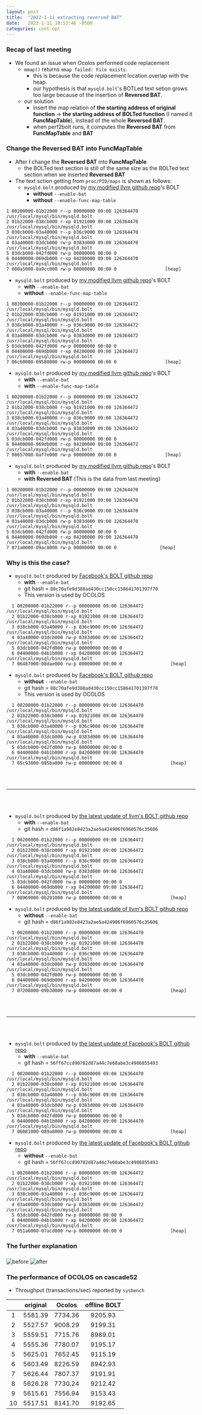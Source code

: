 ```yaml
---
layout: post
title:  "2022-1-11 extracting reversed BAT"
date:   2023-1-11 10:53:46 -0500
categories: cont-opt 
---
```

### Recap of last meeting
- We found an issue when Ocolos performed code replacement
  + `mmap()` returns `mmap failed: File exists`.
    * this is because the code replacement location overlap with the heap.
    * our hypothesis is that `mysqld.bolt`'s BOTLed text setion grows too large because of the insertion of <strong>Reversed BAT</strong>.
  + our solution
    * insert the map relation of <strong>the starting address of original function</strong> -> <strong>the starting address of BOLTed function</strong> (I named it <strong>FuncMapTable</strong>), instead of the whole <strong>Reversed BAT</strong>.
    * when perf2bolt runs, it computes the <strong>Reversed BAT</strong> from <strong>FuncMapTable</strong> and <strong>BAT</strong>

### Change the Reversed BAT into FuncMapTable
- After I change the <strong>Reversed BAT</strong> into <strong>FuncMapTable</strong>
  + the BOLTed text section is still of the same size as the BOLTed text section when we inserted <strong> Reversed BAT</strong>
- The text sction getting from `proc/PID/maps` is shown as follows:
  + `mysqld.bolt` produced by [my modified llvm github repo](https://github.com/zyuxuan0115/llvm-project)'s BOLT
    * <strong>without</strong> `--enable-bat` 
    * <strong>without</strong> `--enable-func-map-table`
```
1 00200000-01b22000 r--p 00000000 09:00 126364470          /usr/local/mysql/bin/mysqld.bolt
2 01b22000-038cb000 r-xp 01921000 09:00 126364470          /usr/local/mysql/bin/mysqld.bolt
3 038cb000-03a40000 r--p 036c9000 09:00 126364470          /usr/local/mysql/bin/mysqld.bolt
4 03a40000-03dcb000 rw-p 0383d000 09:00 126364470          /usr/local/mysql/bin/mysqld.bolt
5 03dcb000-042fd000 rw-p 00000000 00:00 0
6 04400000-069db000 r-xp 04200000 09:00 126364470          /usr/local/mysql/bin/mysqld.bolt
7 080a5000-0a9cc000 rw-p 00000000 00:00 0                  [heap]
```
  + `mysqld.bolt` produced by [my modified llvm github repo](https://github.com/zyuxuan0115/llvm-project)'s BOLT  
    * <strong>with</strong> `--enable-bat` 
    * <strong>without</strong> `--enable-func-map-table`
```
1 00200000-01b22000 r--p 00000000 09:00 126364472          /usr/local/mysql/bin/mysqld.bolt
2 01b22000-038cb000 r-xp 01921000 09:00 126364472          /usr/local/mysql/bin/mysqld.bolt
3 038cb000-03a40000 r--p 036c9000 09:00 126364472          /usr/local/mysql/bin/mysqld.bolt
4 03a40000-03dcb000 rw-p 0383d000 09:00 126364472          /usr/local/mysql/bin/mysqld.bolt
5 03dcb000-042fd000 rw-p 00000000 00:00 0
6 04400000-069db000 r-xp 04200000 09:00 126364472          /usr/local/mysql/bin/mysqld.bolt
7 06c60000-09588000 rw-p 00000000 00:00 0                  [heap]
``` 
  + `mysqld.bolt` produced by [my modified llvm github repo](https://github.com/zyuxuan0115/llvm-project)'s BOLT  
    * <strong>with</strong> `--enable-bat` 
    * <strong>with</strong> `--enable-func-map-table`
```
1 00200000-01b22000 r--p 00000000 09:00 126364472          /usr/local/mysql/bin/mysqld.bolt
2 01b22000-038cb000 r-xp 01921000 09:00 126364472          /usr/local/mysql/bin/mysqld.bolt
3 038cb000-03a40000 r--p 036c9000 09:00 126364472          /usr/local/mysql/bin/mysqld.bolt
4 03a40000-03dcb000 rw-p 0383d000 09:00 126364472          /usr/local/mysql/bin/mysqld.bolt
5 03dcb000-042fd000 rw-p 00000000 00:00 0
6 04400000-069db000 r-xp 04200000 09:00 126364472          /usr/local/mysql/bin/mysqld.bolt
7 08657000-0af7e000 rw-p 00000000 00:00 0                  [heap]
```
  + `mysqld.bolt` produced by [my modified llvm github repo](https://github.com/zyuxuan0115/llvm-project)'s BOLT  
    * <strong>with</strong> `--enable-bat` 
    * <strong>with Reversed BAT</strong> (This is the data from last meeting) 
```
1 00200000-01b22000 r--p 00000000 09:00 126364470        /usr/local/mysql/bin/mysqld.bolt
2 01b22000-038cb000 r-xp 01921000 09:00 126364470        /usr/local/mysql/bin/mysqld.bolt
3 038cb000-03a40000 r--p 036c9000 09:00 126364470        /usr/local/mysql/bin/mysqld.bolt
4 03a40000-03dcb000 rw-p 0383d000 09:00 126364470        /usr/local/mysql/bin/mysqld.bolt
5 03dcb000-042fd000 rw-p 00000000 00:00 0
6 04400000-069db000 r-xp 04200000 09:00 126364470        /usr/local/mysql/bin/mysqld.bolt
7 071a0000-09ac8000 rw-p 00000000 00:00 0                [heap]
```

### Why is this the case?
- `mysqld.bolt` produced by [Facebook's BOLT github repo](https://github.com/facebookincubator/BOLT) 
  + <strong>with</strong> `--enable-bat` 
  + git hash = `88c70afe9d388ad430cc150cc158641701397f70` 
  + This version is used by OCOLOS
```
  1 00200000-01b22000 r--p 00000000 09:00 126364472          /usr/local/mysql/bin/mysqld.bolt
  2 01b22000-038cb000 r-xp 01921000 09:00 126364472          /usr/local/mysql/bin/mysqld.bolt
  3 038cb000-03a40000 r--p 036c9000 09:00 126364472          /usr/local/mysql/bin/mysqld.bolt
  4 03a40000-03dcb000 rw-p 0383d000 09:00 126364472          /usr/local/mysql/bin/mysqld.bolt
  5 03dcb000-042fd000 rw-p 00000000 00:00 0
  6 04400000-04b1b000 r-xp 04200000 09:00 126364472          /usr/local/mysql/bin/mysqld.bolt
  7 06487000-08dae000 rw-p 00000000 00:00 0                  [heap]
```
- `mysqld.bolt` produced by [Facebook's BOLT github repo](https://github.com/facebookincubator/BOLT) 
  + <strong>without</strong> `--enable-bat` 
  + git hash = `88c70afe9d388ad430cc150cc158641701397f70` 
  + This version is used by OCOLOS
```
  1 00200000-01b22000 r--p 00000000 09:00 126364470          /usr/local/mysql/bin/mysqld.bolt
  2 01b22000-038cb000 r-xp 01921000 09:00 126364470          /usr/local/mysql/bin/mysqld.bolt
  3 038cb000-03a40000 r--p 036c9000 09:00 126364470          /usr/local/mysql/bin/mysqld.bolt
  4 03a40000-03dcb000 rw-p 0383d000 09:00 126364470          /usr/local/mysql/bin/mysqld.bolt
  5 03dcb000-042fd000 rw-p 00000000 00:00 0
  6 04400000-04b1b000 r-xp 04200000 09:00 126364470          /usr/local/mysql/bin/mysqld.bolt
  7 05c93000-085ba000 rw-p 00000000 00:00 0                  [heap]
```
<br/><br/>

***

<br/><br/>
- `mysqld.bolt` produced by [the latest update of llvm's BOLT github repo](https://github.com/llvm/llvm-project)  
  + <strong>with</strong> `--enable-bat` 
  + git hash = `d86f1a982e8423a2ae5a424906f6960576c35606`
```
  1 00200000-01b22000 r--p 00000000 09:00 126364472          /usr/local/mysql/bin/mysqld.bolt
  2 01b22000-038cb000 r-xp 01921000 09:00 126364472          /usr/local/mysql/bin/mysqld.bolt
  3 038cb000-03a40000 r--p 036c9000 09:00 126364472          /usr/local/mysql/bin/mysqld.bolt
  4 03a40000-03dcb000 rw-p 0383d000 09:00 126364472          /usr/local/mysql/bin/mysqld.bolt
  5 03dcb000-042fd000 rw-p 00000000 00:00 0
  6 04400000-069db000 r-xp 04200000 09:00 126364472          /usr/local/mysql/bin/mysqld.bolt
  7 08969000-0b291000 rw-p 00000000 00:00 0                  [heap]
```
- `mysqld.bolt` produced by [the latest update of llvm's BOLT github repo](https://github.com/llvm/llvm-project)
  + <strong>without</strong> `--enable-bat` 
  + git hash = `d86f1a982e8423a2ae5a424906f6960576c35606`
```
  1 00200000-01b22000 r--p 00000000 09:00 126364470          /usr/local/mysql/bin/mysqld.bolt
  2 01b22000-038cb000 r-xp 01921000 09:00 126364470          /usr/local/mysql/bin/mysqld.bolt
  3 038cb000-03a40000 r--p 036c9000 09:00 126364470          /usr/local/mysql/bin/mysqld.bolt
  4 03a40000-03dcb000 rw-p 0383d000 09:00 126364470          /usr/local/mysql/bin/mysqld.bolt
  5 03dcb000-042fd000 rw-p 00000000 00:00 0
  6 04400000-069db000 r-xp 04200000 09:00 126364470          /usr/local/mysql/bin/mysqld.bolt
  7 07208000-09b30000 rw-p 00000000 00:00 0                  [heap]
```
<br/><br/>

***

<br/><br/>
- `mysqld.bolt` produced by [the latest update of Facebook's BOLT github repo](https://github.com/facebookincubator/BOLT) 
  + <strong>with</strong> `--enable-bat` 
  + git hash = `56ff67ccd90702d87a44c7e60abe3c4986855493`
```
  1 00200000-01b22000 r--p 00000000 09:00 126364470          /usr/local/mysql/bin/mysqld.bolt
  2 01b22000-038cb000 r-xp 01921000 09:00 126364470          /usr/local/mysql/bin/mysqld.bolt
  3 038cb000-03a40000 r--p 036c9000 09:00 126364470          /usr/local/mysql/bin/mysqld.bolt
  4 03a40000-03dcb000 rw-p 0383d000 09:00 126364470          /usr/local/mysql/bin/mysqld.bolt
  5 03dcb000-042fd000 rw-p 00000000 00:00 0
  6 04400000-04b1b000 r-xp 04200000 09:00 126364470          /usr/local/mysql/bin/mysqld.bolt
  7 06081000-089a8000 rw-p 00000000 00:00 0                  [heap]
```
- `mysqld.bolt` produced by [the latest update of Facebook's BOLT github repo](https://github.com/facebookincubator/BOLT) 
  + <strong>without</strong> `--enable-bat` 
  + git hash = `56ff67ccd90702d87a44c7e60abe3c4986855493`
```
  1 00200000-01b22000 r--p 00000000 09:00 126364472          /usr/local/mysql/bin/mysqld.bolt
  2 01b22000-038cb000 r-xp 01921000 09:00 126364472          /usr/local/mysql/bin/mysqld.bolt
  3 038cb000-03a40000 r--p 036c9000 09:00 126364472          /usr/local/mysql/bin/mysqld.bolt
  4 03a40000-03dcb000 rw-p 0383d000 09:00 126364472          /usr/local/mysql/bin/mysqld.bolt
  5 03dcb000-042fd000 rw-p 00000000 00:00 0
  6 04400000-04b1b000 r-xp 04200000 09:00 126364472          /usr/local/mysql/bin/mysqld.bolt
  7 051a6000-07acd000 rw-p 00000000 00:00 0                  [heap]
```

### The further explanation


### 
![before](/assets/2023-01-15/before.png)
![after](/assets/2023-01-15/after.png)

### The performance of OCOLOS on cascade52
- Throughput (transactions/sec) reported by `sysbench` 

|   | original | Ocolos | offline BOLT | 
| :----: |:----:|   :----:| :----: | 
| 1 | 5581.39 | 7734.36 | 9205.93 | 
| 2 | 5527.57 | 9008.29 | 9199.31 |
| 3 | 5559.51 | 7715.76 | 8989.01 |
| 4 | 5555.36 | 7780.07 | 9195.17 |
| 5 | 5625.01 | 7652.45 | 9115.19 |
| 6 | 5603.49 | 8226.59 | 8942.93 |
| 7 | 5626.44 | 7807.37 | 9191.91 |
| 8 | 5626.28 | 7730.24 | 9212.42 |
| 9 | 5615.61 | 7556.94 | 9153.43 |
| 10 | 5517.51 | 8141.70 | 9192.65 |